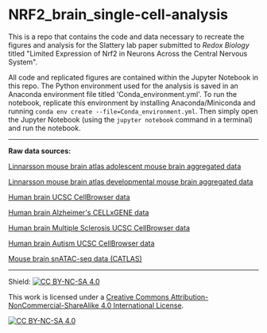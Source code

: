 # NRF2_brain_single-cell-analysis

This is a repo that contains the code and data necessary to recreate the figures and analysis for the Slattery lab paper submitted to *Redox Biology* titled "Limited Expression of Nrf2 in Neurons Across the Central Nervous System". 

All code and replicated figures are contained within the Jupyter Notebook in this repo.  The Python environment used for the analysis is saved in an Anaconda environment file titled 'Conda_environment.yml'.  To run the notebook, replicate this environment by installing Anaconda/Miniconda and running `conda env create --file=Conda_environment.yml`.  Then simply open the Jupyter Notebook (using the `jupyter notebook` command in a terminal) and run the notebook.

---------------------------------------------------------------------------------------------------

**Raw data sources:**

[Linnarsson mouse brain atlas adolescent mouse brain aggregated data](https://storage.googleapis.com/linnarsson-lab-loom/l5_all.agg.loom)

[Linnarsson mouse brain atlas developmental mouse brain aggregated data](https://storage.googleapis.com/linnarsson-lab-loom/dev_all.agg.loom)

[Human brain UCSC CellBrowser data](https://cells.ucsc.edu/?ds=dev-brain-regions+wholebrain)

[Human brain Alzheimer's CELLxGENE data](https://cellxgene.cziscience.com/collections/180bff9c-c8a5-4539-b13b-ddbc00d643e6)

[Human brain Multiple Sclerosis UCSC CellBrowser data](https://cells.ucsc.edu/?ds=ms)

[Human brain Autism UCSC CellBrowser data](https://autism.cells.ucsc.edu/)

[Mouse brain snATAC-seq data (CATLAS)](http://catlas.org/mousebrain/#!/)

---------------------------------------------------------------------------------------------------

Shield: [![CC BY-NC-SA 4.0][cc-by-nc-sa-shield]][cc-by-nc-sa]

This work is licensed under a
[Creative Commons Attribution-NonCommercial-ShareAlike 4.0 International License][cc-by-nc-sa].

[![CC BY-NC-SA 4.0][cc-by-nc-sa-image]][cc-by-nc-sa]

[cc-by-nc-sa]: http://creativecommons.org/licenses/by-nc-sa/4.0/
[cc-by-nc-sa-image]: https://licensebuttons.net/l/by-nc-sa/4.0/88x31.png
[cc-by-nc-sa-shield]: https://img.shields.io/badge/License-CC%20BY--NC--SA%204.0-lightgrey.svg
